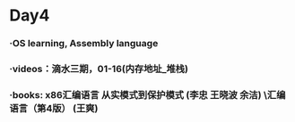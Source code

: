 # Day4

### ·OS learning, Assembly language

### ·videos：滴水三期，01-16(内存地址_堆栈)

### ·books: x86汇编语言 从实模式到保护模式 (李忠 王晓波 余洁) \汇编语言（第4版） (王爽) 
